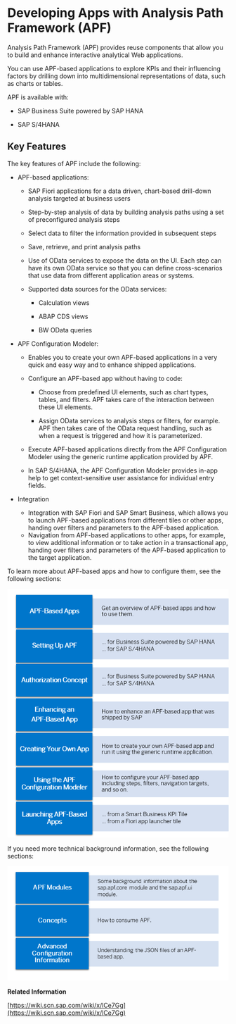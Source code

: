 <!-- loio1c457c53595a6655e10000000a423f68 -->

# Developing Apps with Analysis Path Framework \(APF\)

Analysis Path Framework \(APF\) provides reuse components that allow you to build and enhance interactive analytical Web applications.

You can use APF-based applications to explore KPIs and their influencing factors by drilling down into multidimensional representations of data, such as charts or tables.

APF is available with:

-   SAP Business Suite powered by SAP HANA

-   SAP S/4HANA




## Key Features

The key features of APF include the following:

-   APF-based applications:

    -   SAP Fiori applications for a data driven, chart-based drill-down analysis targeted at business users

    -   Step-by-step analysis of data by building analysis paths using a set of preconfigured analysis steps
    -   Select data to filter the information provided in subsequent steps

    -   Save, retrieve, and print analysis paths

    -   Use of OData services to expose the data on the UI. Each step can have its own OData service so that you can define cross-scenarios that use data from different application areas or systems.

    -   Supported data sources for the OData services:

        -   Calculation views

        -   ABAP CDS views
        -   BW OData queries


-   APF Configuration Modeler:

    -   Enables you to create your own APF-based applications in a very quick and easy way and to enhance shipped applications.

    -   Configure an APF-based app without having to code:

        -   Choose from predefined UI elements, such as chart types, tables, and filters. APF takes care of the interaction between these UI elements.

        -   Assign OData services to analysis steps or filters, for example. APF then takes care of the OData request handling, such as when a request is triggered and how it is parameterized.


    -   Execute APF-based applications directly from the APF Configuration Modeler using the generic runtime application provided by APF.

    -   In SAP S/4HANA, the APF Configuration Modeler provides in-app help to get context-sensitive user assistance for individual entry fields.


-   Integration

    -   Integration with SAP Fiori and SAP Smart Business, which allows you to launch APF-based applications from different tiles or other apps, handing over filters and parameters to the APF-based application.
    -   Navigation from APF-based applications to other apps, for example, to view additional information or to take action in a transactional app, handing over filters and parameters of the APF-based application to the target application.



To learn more about APF-based apps and how to configure them, see the following sections:



![](images/Image_Map_APF_Overview_4db50b8.png)

If you need more technical background information, see the following sections:



![](images/Image_Map_APF_Background_Information_c8a2f56.png)

**Related Information**  


[https://wiki.scn.sap.com/wiki/x/lCe7Gg](https://wiki.scn.sap.com/wiki/x/lCe7Gg)

